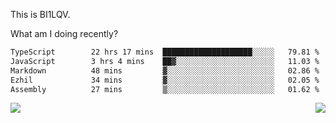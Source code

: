 This is BI1LQV.

What am I doing recently?

<!--START_SECTION:waka-->

```txt
TypeScript        22 hrs 17 mins  ████████████████████░░░░░   79.81 %
JavaScript        3 hrs 4 mins    ██▓░░░░░░░░░░░░░░░░░░░░░░   11.03 %
Markdown          48 mins         ▓░░░░░░░░░░░░░░░░░░░░░░░░   02.86 %
Ezhil             34 mins         ▓░░░░░░░░░░░░░░░░░░░░░░░░   02.05 %
Assembly          27 mins         ▒░░░░░░░░░░░░░░░░░░░░░░░░   01.62 %
```

<!--END_SECTION:waka-->
<img align="right" src="https://github-readme-stats.vercel.app/api?username=bi1lqv&show_icons=true&count_private=true">

<img src="https://metrics.lecoq.io/bi1lqv?template=classic&base.activity=0&base.community=0&base.repositories=0&base.metadata=0&isocalendar=1&base=header%2C%20activity%2C%20community%2C%20repositories%2C%20metadata&base.indepth=false&base.hireable=false&isocalendar=false&isocalendar.duration=full-year&config.timezone=Asia%2FShanghai">
